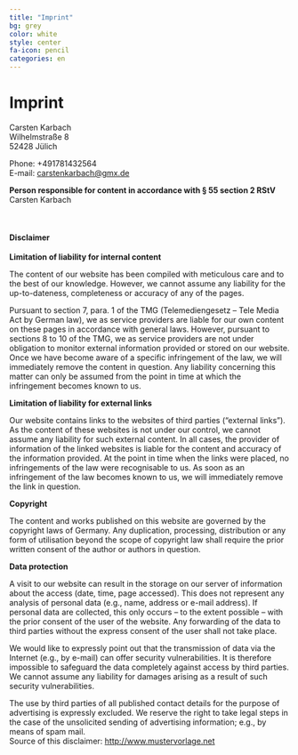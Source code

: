 ```yaml
---
title: "Imprint"
bg: grey
color: white
style: center
fa-icon: pencil
categories: en
---
```


# Imprint

Carsten Karbach  
Wilhelmstraße 8  
52428 Jülich  

Phone: +491781432564  
E-mail: carstenkarbach@gmx.de  

**Person responsible for content in accordance with &sect; 55 section 2 RStV**  
Carsten Karbach

<div class="disclaimer">
<br />
<h4>Disclaimer</h4>
<p><strong>Limitation of liability for internal content</strong></p>
<p>The content of our website has been compiled with meticulous care and to the best of our knowledge. However, we cannot assume any liability for the up-to-dateness, completeness or accuracy of any of the pages.</p>
<p>Pursuant to section 7, para. 1 of the TMG (Telemediengesetz –  Tele Media Act by German law), we as service providers are liable for our own content on these pages in accordance with general laws. However, pursuant to sections 8 to 10 of the TMG, we as service providers are not under obligation to monitor external information provided or stored on our website. Once we have become aware of a specific infringement of the law, we will immediately remove the content in question. Any liability concerning this matter can only be assumed from the point in time at which the infringement becomes known to us.</p>
<p><strong>Limitation of liability for external links</strong></p>
<p>Our website contains links to the websites of third parties (“external links”). As the content of these websites is not under our control, we cannot assume any liability for such external content. In all cases, the provider of information of the linked websites is liable for the content and accuracy of the information provided. At the point in time when the links were placed, no infringements of the law were recognisable to us. As soon as an infringement of the law becomes known to us, we will immediately remove the link in question.</p>
<p><strong>Copyright</strong></p>
<p>The content and works published on this website are governed by the copyright laws of Germany. Any duplication, processing, distribution or any form of utilisation beyond the scope of copyright law shall require the prior written consent of the author or authors in question.</p>
<p><strong>Data protection</strong></p>
<p>A visit to our website can result in the storage on our server of information about the access (date, time, page accessed). This does not represent any analysis of personal data (e.g., name, address or e-mail address). If personal data are collected, this only occurs – to the extent possible – with the prior consent of the user of the website. Any forwarding of the data to third parties without the express consent of the user shall not take place.</p>
<p>We would like to expressly point out that the transmission of data via the Internet (e.g., by e-mail) can offer security vulnerabilities. It is therefore impossible to safeguard the data completely against access by third parties. We cannot assume any liability for damages arising as a result of such security vulnerabilities.</p>
<p>The use by third parties of all published contact details for the purpose of advertising is expressly excluded. We reserve the right to take legal steps in the case of the unsolicited sending of advertising information; e.g., by means of spam mail.<br/>
Source of this disclaimer: <a target="_blank" href="http://www.mustervorlage.net/disclaimer-muster#Englisch">http://www.mustervorlage.net</a></p>
<p>
</div>